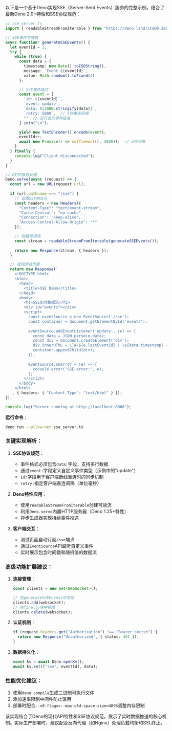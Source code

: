 以下是一个基于Deno实现SSE（Server-Sent Events）服务的完整示例，结合了最新Deno 2.0+特性和SSE协议规范：

```typescript
// sse_server.ts
import { readableStreamFromIterable } from "https://deno.land/std@0.200.0/streams/mod.ts";

// SSE事件生成器
async function* generateSSEEvents() {
  let eventId = 1;
  try {
    while (true) {
      const data = {
        timestamp: new Date().toISOString(),
        message: `Event ${eventId}`,
        value: Math.random().toFixed(4)
      };

      // SSE事件格式
      const event = [
        `id: ${eventId}`,
        `event: update`,
        `data: ${JSON.stringify(data)}`,
        `retry: 5000`,  // 5秒重连间隔
        ""  // 空行表示事件结束
      ].join("\n");

      yield new TextEncoder().encode(event);
      eventId++;
      await new Promise(r => setTimeout(r, 2000));  // 2秒间隔
    }
  } finally {
    console.log("Client disconnected");
  }
}

// HTTP服务处理
Deno.serve(async (request) => {
  const url = new URL(request.url);
  
  if (url.pathname === "/sse") {
    // 设置SSE响应头
    const headers = new Headers({
      "Content-Type": "text/event-stream",
      "Cache-Control": "no-cache",
      "Connection": "keep-alive",
      "Access-Control-Allow-Origin": "*"
    });

    // 创建可读流
    const stream = readableStreamFromIterable(generateSSEEvents());
    
    return new Response(stream, { headers });
  }

  // 返回测试页面
  return new Response(`
    <!DOCTYPE html>
    <html>
      <head>
        <title>SSE Demo</title>
      </head>
      <body>
        <h1>SSE实时数据流</h1>
        <div id="events"></div>
        <script>
          const eventSource = new EventSource('/sse');
          const container = document.getElementById('events');
          
          eventSource.addEventListener('update', (e) => {
            const data = JSON.parse(e.data);
            const div = document.createElement('div');
            div.innerHTML = \`#\${e.lastEventId} | \${data.timestamp} → \${data.value}\`;
            container.appendChild(div);
          });
          
          eventSource.onerror = (e) => {
            console.error('SSE error:', e);
          };
        </script>
      </body>
    </html>
  `, { headers: { "Content-Type": "text/html" } });
});

console.log("Server running at http://localhost:8000");
```

**运行命令**：
```bash
deno run --allow-net sse_server.ts
```

### 关键实现解析：
1. **SSE协议规范**：
   - 事件格式必须包含`data:`字段，支持多行数据
   - 通过`event:`字段定义自定义事件类型（示例中的"update"）
   - `id:`字段用于客户端断线重连时的同步机制
   - `retry:`指定客户端重连间隔（单位毫秒）

2. **Deno特性应用**：
   - 使用`readableStreamFromIterable`创建可读流
   - 利用`Deno.serve`内置HTTP服务器（Deno 1.25+特性）
   - 异步生成器实现持续事件推送

3. **客户端交互**：
   - 测试页面自动订阅`/sse`端点
   - 通过`EventSource`API监听自定义事件
   - 实时展示包含时间戳和随机值的数据流

### 高级功能扩展建议：
1. **连接管理**：
   ```typescript
   const clients = new Set<WebSocket>();
   
   // 在generateSSEEvents中添加
   clients.add(websocket);
   // 在finally块中移除
   clients.delete(websocket);
   ```

2. **认证机制**：
   ```typescript
   if (request.headers.get("Authorization") !== "Bearer secret") {
     return new Response("Unauthorized", { status: 401 });
   }
   ```

3. **数据持久化**：
   ```typescript
   const kv = await Deno.openKv();
   await kv.set(["sse", eventId], data);
   ```

### 性能优化建议：
1. 使用`deno compile`生成二进制可执行文件
2. 添加速率限制中间件防止滥用
3. 部署时配合`--v8-flags=--max-old-space-size=4096`调整内存限制

该实现结合了Deno的现代API特性和SSE协议规范，展示了实时数据推送的核心机制。实际生产部署时，建议配合反向代理（如Nginx）处理负载均衡和SSL终止。